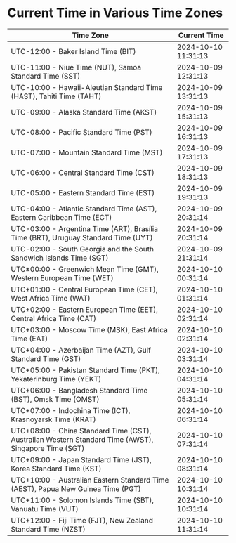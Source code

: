 # Current Time in Various Time Zones

| Time Zone | Current Time |
|-----------|--------------|
| UTC-12:00 - Baker Island Time (BIT) | 2024-10-10 11:31:13 |
| UTC-11:00 - Niue Time (NUT), Samoa Standard Time (SST) | 2024-10-09 12:31:13 |
| UTC-10:00 - Hawaii-Aleutian Standard Time (HAST), Tahiti Time (TAHT) | 2024-10-09 13:31:13 |
| UTC-09:00 - Alaska Standard Time (AKST) | 2024-10-09 15:31:13 |
| UTC-08:00 - Pacific Standard Time (PST) | 2024-10-09 16:31:13 |
| UTC-07:00 - Mountain Standard Time (MST) | 2024-10-09 17:31:13 |
| UTC-06:00 - Central Standard Time (CST) | 2024-10-09 18:31:13 |
| UTC-05:00 - Eastern Standard Time (EST) | 2024-10-09 19:31:13 |
| UTC-04:00 - Atlantic Standard Time (AST), Eastern Caribbean Time (ECT) | 2024-10-09 20:31:14 |
| UTC-03:00 - Argentina Time (ART), Brasília Time (BRT), Uruguay Standard Time (UYT) | 2024-10-09 20:31:14 |
| UTC-02:00 - South Georgia and the South Sandwich Islands Time (SGT) | 2024-10-09 21:31:14 |
| UTC±00:00 - Greenwich Mean Time (GMT), Western European Time (WET) | 2024-10-10 00:31:14 |
| UTC+01:00 - Central European Time (CET), West Africa Time (WAT) | 2024-10-10 01:31:14 |
| UTC+02:00 - Eastern European Time (EET), Central Africa Time (CAT) | 2024-10-10 02:31:14 |
| UTC+03:00 - Moscow Time (MSK), East Africa Time (EAT) | 2024-10-10 02:31:14 |
| UTC+04:00 - Azerbaijan Time (AZT), Gulf Standard Time (GST) | 2024-10-10 03:31:14 |
| UTC+05:00 - Pakistan Standard Time (PKT), Yekaterinburg Time (YEKT) | 2024-10-10 04:31:14 |
| UTC+06:00 - Bangladesh Standard Time (BST), Omsk Time (OMST) | 2024-10-10 05:31:14 |
| UTC+07:00 - Indochina Time (ICT), Krasnoyarsk Time (KRAT) | 2024-10-10 06:31:14 |
| UTC+08:00 - China Standard Time (CST), Australian Western Standard Time (AWST), Singapore Time (SGT) | 2024-10-10 07:31:14 |
| UTC+09:00 - Japan Standard Time (JST), Korea Standard Time (KST) | 2024-10-10 08:31:14 |
| UTC+10:00 - Australian Eastern Standard Time (AEST), Papua New Guinea Time (PGT) | 2024-10-10 10:31:14 |
| UTC+11:00 - Solomon Islands Time (SBT), Vanuatu Time (VUT) | 2024-10-10 10:31:14 |
| UTC+12:00 - Fiji Time (FJT), New Zealand Standard Time (NZST) | 2024-10-10 11:31:14 |
